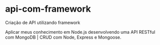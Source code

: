# api-com-framework
Criação de API utilizando framework

Aplicar meus conhecimento em Node.js desenvolvendo uma API RESTful com MongoDB | CRUD com Node, Express e Mongoose.
